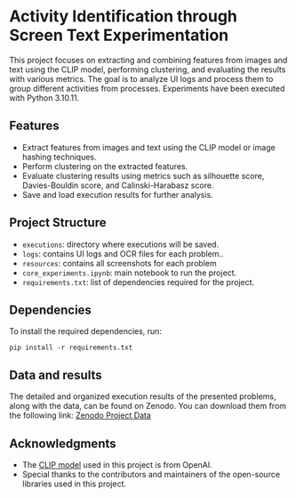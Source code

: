 # Activity Identification through Screen Text Experimentation

This project focuses on extracting and combining features from images and text using the CLIP model, performing clustering, and evaluating the results with various metrics. 
The goal is to analyze UI logs and process them to group different activities from processes. Experiments have been executed with Python 3.10.11.

## Features

- Extract features from images and text using the CLIP model or image hashing techniques.
- Perform clustering on the extracted features.
- Evaluate clustering results using metrics such as silhouette score, Davies-Bouldin score, and Calinski-Harabasz score.
- Save and load execution results for further analysis.

## Project Structure
- `executions`: directory where executions will be saved.
- `logs`: contains UI logs and OCR files for each problem..
- `resources`: contains all screenshots for each problem
- `core_experiments.ipynb`: main notebook to run the project.
- `requirements.txt`: list of dependencies required for the project.

## Dependencies
To install the required dependencies, run:
```
pip install -r requirements.txt
```
## Data and results

The detailed and organized execution results of the presented problems, along with the data, can be found on Zenodo. You can download them from the following link: [Zenodo Project Data](https://zenodo.org/records/11368319)

## Acknowledgments
- The [CLIP model](https://openai.com/index/clip/) used in this project is from OpenAI.
- Special thanks to the contributors and maintainers of the open-source libraries used in this project.

